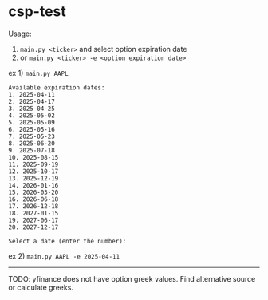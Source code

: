 # csp-test


Usage: 

1) `main.py <ticker>` and select option expiration date 
2) or `main.py <ticker> -e <option expiration date>`

ex 1) `main.py AAPL`

```
Available expiration dates:
1. 2025-04-11
2. 2025-04-17
3. 2025-04-25
4. 2025-05-02
5. 2025-05-09
6. 2025-05-16
7. 2025-05-23
8. 2025-06-20
9. 2025-07-18
10. 2025-08-15
11. 2025-09-19
12. 2025-10-17
13. 2025-12-19
14. 2026-01-16
15. 2026-03-20
16. 2026-06-18
17. 2026-12-18
18. 2027-01-15
19. 2027-06-17
20. 2027-12-17

Select a date (enter the number):
```

ex 2) `main.py AAPL -e 2025-04-11` 


---

TODO: yfinance does not have option greek values. Find alternative source or calculate greeks.